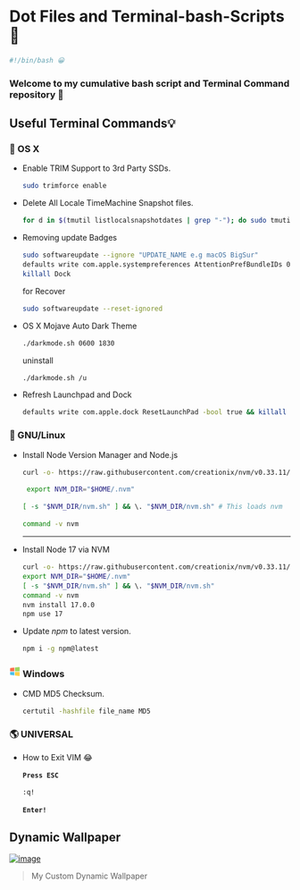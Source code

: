 # Dot Files and Terminal-bash-Scripts 📝
```bash
#!/bin/bash 😀
```

### Welcome to my cumulative bash script and Terminal Command repository 👋


## Useful Terminal Commands💡

### 🍎 OS X

- Enable TRIM Support to 3rd Party SSDs.
  ```bash
  sudo trimforce enable
  ```

- Delete All Locale TimeMachine Snapshot files.
  ```bash
  for d in $(tmutil listlocalsnapshotdates | grep "-"); do sudo tmutil deletelocalsnapshots $d; done
  ```
- Removing update Badges
  ```bash
  sudo softwareupdate --ignore "UPDATE_NAME e.g macOS BigSur"
  defaults write com.apple.systempreferences AttentionPrefBundleIDs 0
  killall Dock
  ```
  for Recover
  ```bash
  sudo softwareupdate --reset-ignored
  ```
- OS X Mojave Auto Dark Theme
  ```bash
  ./darkmode.sh 0600 1830
  ```
  uninstall 
  ```bash
  ./darkmode.sh /u
  ```
- Refresh Launchpad and Dock
  ```bash
  defaults write com.apple.dock ResetLaunchPad -bool true && killall Dock
  ```
  
### 🐧 GNU/Linux

- Install Node Version Manager and Node.js

  ```bash
  curl -o- https://raw.githubusercontent.com/creationix/nvm/v0.33.11/install.sh | bash
  ```

  ```bash
   export NVM_DIR="$HOME/.nvm"
   ```

  ```bash
  [ -s "$NVM_DIR/nvm.sh" ] && \. "$NVM_DIR/nvm.sh" # This loads nvm
  ```

  ```bash
  command -v nvm
  ```
  ---
- Install Node 17 via NVM

  ```bash
  curl -o- https://raw.githubusercontent.com/creationix/nvm/v0.33.11/install.sh | bash
  export NVM_DIR="$HOME/.nvm"
  [ -s "$NVM_DIR/nvm.sh" ] && \. "$NVM_DIR/nvm.sh"
  command -v nvm
  nvm install 17.0.0
  npm use 17
  ```
- Update _npm_ to latest version.
  ```bash
  npm i -g npm@latest
  ```


### ![image](res/icon/windows-icon/win_logo_20.png) Windows
  - CMD MD5 Checksum.
    ```bash
    certutil -hashfile file_name MD5
    ```
### 🌎 UNIVERSAL

- How to Exit VIM 😂

  **`Press ESC`**
  ```bash
  :q!
  ```
  **`Enter!`**

## Dynamic Wallpaper

[![image](https://user-images.githubusercontent.com/33639948/89126204-99725a00-d4ec-11ea-9f22-1c5b50f5a530.png)](https://www.dynamicwallpaper.club/wallpaper/7vzrnfre7nq "Click for Download")
> My Custom Dynamic Wallpaper
